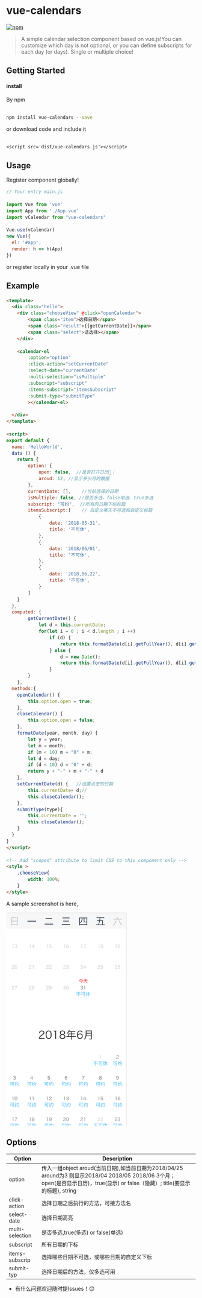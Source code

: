 # vue-calendars

[![npm](https://img.shields.io/npm/v/vue-calendars.svg?maxAge=2592000?style=flat-square)]()
<!-- [![npm](https://img.shields.io/npm/dt/vue-fullcalendar.svg?maxAge=2592000?style=flat-square)]() -->

> A simple calendar selection component based on vue.js!You can customize which day is not optional, or you can define subscripts for each day (or days). Single or multiple choice!

## Getting Started


#### install

By npm

``` bash

npm install vue-calendars --save

```

or download code and include it

``` shell

<script src='dist/vue-calendars.js'></script>

```

## Usage

Register component globally!

``` javascript
// Your entry main.js

import Vue from 'vue'
import App from './App.vue'
import vCalendar from "vue-calendars"

Vue.use(vCalendar)
new Vue({
  el: '#app',
  render: h => h(App)
})

```
or register locally in your .vue file

## Example

``` html
<template>
  <div class="hello">
    <div class="chooseView" @click="openCalendar">
        <span class="item">选择日期</span>
        <span class="result">{{getCurrentDate}}</span>
        <span class="select">请选择></span>
    </div>
    
    <calendar-el 
        :option="option" 
        :click-action="setCurrentDate" 
        :select-date="currentDate"
        :multi-selection="isMultiple"
        :subscript="subscript"
        :items-subscript="itemsSubscript"
        :submit-type="submitType"
        ></calendar-el>
    
  </div>
</template>

<script>
export default {
  name: 'HelloWorld',
  data () {
    return {
        option: {
            open: false,  //是否打开日历📅；
            aroud: 12, //显示多少月的数据
        },
        currentDate: [],    //当前选择的日期
        isMultiple: false, //是否多选，false单选、true多选
        subscript: "可约",  //所有的日期下标标题
        itemsSubscript:[    // 自定义哪天不可选和自定义标题
            {
                date: '2018-05-31',
                title: '不可休',
            },
            {
                date: '2018/06/01',
                title: '不可休',
            },
            {
                date: '2018,06,22',
                title: '不可休',
            }
        ]
    }
  },
  computed: {
        getCurrentDate() {
            let d = this.currentDate;
            for(let i = 0 ; i < d.length ; i ++)
                if (d) {
                    return this.formatDate(d[i].getFullYear(), d[i].getMonth() + 1, d[i].getDate());
                } else {
                    d = new Date();
                    return this.formatDate(d[i].getFullYear(), d[i].getMonth() + 1, d[i].getDate());
                }
        }
    },
  methods:{
    openCalendar() {
        this.option.open = true;
    },
    closeCalendar() {
        this.option.open = false;
    },
    formatDate(year, month, day) {
        let y = year;
        let m = month;
        if (m < 10) m = "0" + m;
        let d = day;
        if (d < 10) d = "0" + d;
        return y + "-" + m + "-" + d
    },
    setCurrentDate(d) {   //设置点击的日期
        this.currentDate= d;//
        this.closeCalendar();
    },
    submitType(type){
        this.currentDate = '';
        this.closeCalendar();
    }
  }
}
</script>

<!-- Add "scoped" attribute to limit CSS to this component only -->
<style >
	.chooseView{
        width: 100%;
    }
</style>
```

A sample screenshot is here, 

![vue-calendars example](./src/assets/example1.png)

## Options

Option  | Description
---|---
option | 传入一组object aroud(当前日期),如当前日期为2018/04/25 around为3 则显示2018/04 2018/05 2018/06 3个月；open(是否显示日历)，true(显示) or false（隐藏）; title(要显示的标题), string
click-action | 选择日期之后执行的方法，可接方法名
select-date | 选择日期高亮
multi-selection | 是否多选,true(多选) or false(单选)
subscript | 所有日期的下标
items-subscrip | 选择哪些日期不可选，或哪些日期的自定义下标
submit-typ | 选择日期后的方法，仅多选可用

* 有什么问题欢迎随时提Issues！😊
